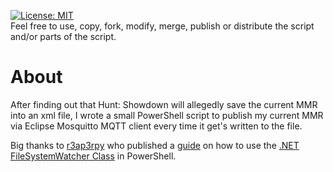 [![License: MIT](https://img.shields.io/badge/License-MIT-green.svg)](https://github.com/nopantsfriday/restart_steam_client/blob/master/LICENSE)
<br>Feel free to use, copy, fork, modify, merge, publish or distribute the script and/or parts of the script.
# About
After finding out that Hunt: Showdown will allegedly save the current MMR into an xml file, I wrote a small PowerShell script to publish my current MMR via Eclipse Mosquitto MQTT client every time it get's written to the file.

Big thanks to [r3ap3rpy](https://github.com/r3ap3rpy) who published a [guide](https://github.com/r3ap3rpy/powershell/blob/master/FSWatcher.ps1) on how to use the [.NET FileSystemWatcher Class](https://docs.microsoft.com/en-us/dotnet/api/system.io.filesystemwatcher?view=net-6.0) in PowerShell.
